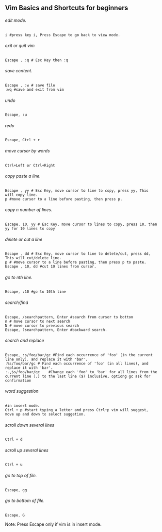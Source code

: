 ## Vim Basics and Shortcuts for beginners 

###### edit mode.

```shell
i #press key i, Press Escape to go back to view mode.
```

###### exit or quit vim

```shell
Escape , :q # Esc Key then :q
```

###### save content.

```shell
Escape , :w # save file
:wq #save and exit from vim
```

###### undo

```shell
Escape, :u
```

###### redo

```
Escape, Ctrl + r
```

###### move cursor by words

```shell
Ctrl+Left or Ctrl+Right
```

###### copy paste a line.

```shell
Escape , yy # Esc Key, move cursor to line to copy, press yy, This will copy line.
p #move cursor to a line before pasting, then press p.
```

###### copy n number of lines.

```shell
Escape, 10, yy # Esc Key, move cursor to lines to copy, press 10, then yy for 10 lines to copy
```

###### delete or cut a line

```shell
Escape , dd # Esc Key, move cursor to line to delete/cut, press dd, This will cut/delete line.
p # #move cursor to a line before pasting, then press p to paste.
Escape , 10, dd #cut 10 lines from cursor.
```

###### go to nth line.

```shell
Escape, :10 #go to 10th line
```

###### search/find

```shell
Escape, /searchpattern, Enter #search from cursor to botton
n # move cursor to next search
N # move cursor to previous search
Escape, ?searchpattern, Enter #backward search.
```

###### search and replace

```shell
Escape, :s/foo/bar/gc #Find each occurrence of 'foo' (in the current line only), and replace it with 'bar'.
:%s/foo/bar/gc # Find each occurrence of 'foo' (in all lines), and replace it with 'bar'.
:.,$s/foo/bar/gc 	#Change each 'foo' to 'bar' for all lines from the current line (.) to the last line ($) inclusive, optiong gc ask for confirmation
```

###### word suggestion

```shell
#in insert mode.
Ctrl + p #start typing a letter and press Ctrl+p vim will suggest, move up and down to select suggetion.
```

###### scroll down several lines

```shell
Ctrl + d
```

###### scroll up several lines

```shell
Ctrl + u
```

###### go to top of file.

```
Escape, gg
```

###### go to bottom of file.

```
Escape, G
```



Note: Press Escape only if vim is in insert mode.